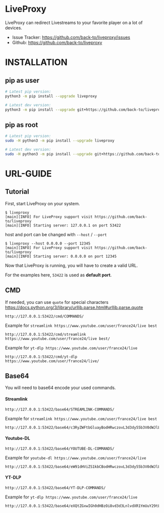 # LiveProxy

LiveProxy can redirect Livestreams to your favorite player on a lot of devices.

- Issue Tracker: https://github.com/back-to/liveproxy/issues
- Github: https://github.com/back-to/liveproxy

# INSTALLATION

## pip as user

```sh
# Latest pip version:
python3 -m pip install --upgrade liveproxy

# Latest dev version:
python3 -m pip install --upgrade git+https://github.com/back-to/liveproxy.git
```

## pip as root

```sh
# Latest pip version:
sudo -H python3 -m pip install --upgrade liveproxy

# Latest dev version:
sudo -H python3 -m pip install --upgrade git+https://github.com/back-to/liveproxy.git
```

# URL-GUIDE

## Tutorial

First, start LiveProxy on your system.

```text
$ liveproxy
[main][INFO] For LiveProxy support visit https://github.com/back-to/liveproxy
[main][INFO] Starting server: 127.0.0.1 on port 53422
```

host and port can be changed with `--host` / `--port`

```text
$ liveproxy --host 0.0.0.0 --port 12345
[main][INFO] For LiveProxy support visit https://github.com/back-to/liveproxy
[main][INFO] Starting server: 0.0.0.0 on port 12345
```

Now that LiveProxy is running, you will have to create a valid URL.

For the examples here, ``53422`` is used as **default port**.

## CMD

If needed, you can use `quote` for special characters
https://docs.python.org/3/library/urllib.parse.html#urllib.parse.quote

```text
http://127.0.0.1:53422/cmd/COMMANDS/
```

Example for `streamlink https://www.youtube.com/user/france24/live best`

```text
http://127.0.0.1:53422/cmd/streamlink https://www.youtube.com/user/france24/live best/
```

Example for `yt-dlp https://www.youtube.com/user/france24/live`

```text
http://127.0.0.1:53422/cmd/yt-dlp https://www.youtube.com/user/france24/live/
```

## Base64

You will need to base64 encode your used commands.

#### Streamlink

```text
http://127.0.0.1:53422/base64/STREAMLINK-COMMANDS/
```

Example for `streamlink https://www.youtube.com/user/france24/live best`

```text
http://127.0.0.1:53422/base64/c3RyZWFtbGluayBodHRwczovL3d3dy55b3V0dWJlLmNvbS91c2VyL2ZyYW5jZTI0L2xpdmUgYmVzdA==/
```

#### Youtube-DL

```text
http://127.0.0.1:53422/base64/YOUTUBE-DL-COMMANDS/
```

Example for `youtube-dl https://www.youtube.com/user/france24/live`

```text
http://127.0.0.1:53422/base64/eW91dHViZS1kbCBodHRwczovL3d3dy55b3V0dWJlLmNvbS91c2VyL2ZyYW5jZTI0L2xpdmU=/
```

#### YT-DLP

```text
http://127.0.0.1:53422/base64/YT-DLP-COMMANDS/
```

Example for `yt-dlp https://www.youtube.com/user/france24/live`

```text
http://127.0.0.1:53422/base64/eXQtZGxwIGh0dHBzOi8vd3d3LnlvdXR1YmUuY29tL3VzZXIvZnJhbmNlMjQvbGl2ZQ==/
```
